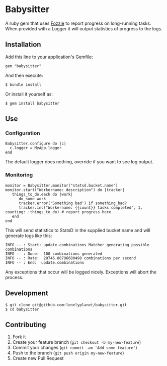 # Babysitter

A ruby gem that uses [Fozzie](http://github.com/lonelyplanet/fozzie) to report progress on long-running tasks.
When provided with a Logger it will output statistics of progress to the logs.

## Installation

Add this line to your application's Gemfile:

    gem "babysitter"

And then execute:

    $ bundle install

Or install it yourself as:

    $ gem install babysitter

## Use


### Configuration

    Babysitter.configure do |c|
      c.logger = MyApp.logger
    end

The default logger does nothing, override if you want to see log output.

### Monitoring

    monitor = Babysitter.monitor("statsd.bucket.name")
    monitor.start("Workername: description") do |tracker|
       things_to_do.each do |work|
          do_some work
          tracker.error('Something bad') if something_bad?
          tracker.inc("Workername: {{count}} tasks completed", 1, counting: :things_to_do) # report progress here
       end
    end


This will send statistics to StatsD in the supplied bucket name and will generate logs like this:


    INFO -- : Start: update.combinations Matcher generating possible combinations
    INFO -- : Done:  100 combinations generated
    INFO -- : Rate:  20746.88796680498 combinations per second
    INFO -- : End:  update.combinations


Any exceptions that occur will be logged nicely. Exceptions will abort the process.

## Development

    $ git clone git@github.com:lonelyplanet/babysitter.git
    $ cd babysitter

## Contributing

1. Fork it
2. Create your feature branch (`git checkout -b my-new-feature`)
3. Commit your changes (`git commit -am 'Add some feature'`)
4. Push to the branch (`git push origin my-new-feature`)
5. Create new Pull Request
